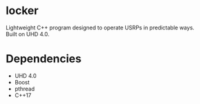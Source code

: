 # locker
Lightweight C++ program designed to operate USRPs in predictable ways. Built on UHD 4.0. 

# Dependencies
* UHD 4.0
* Boost
* pthread 
* C++17
